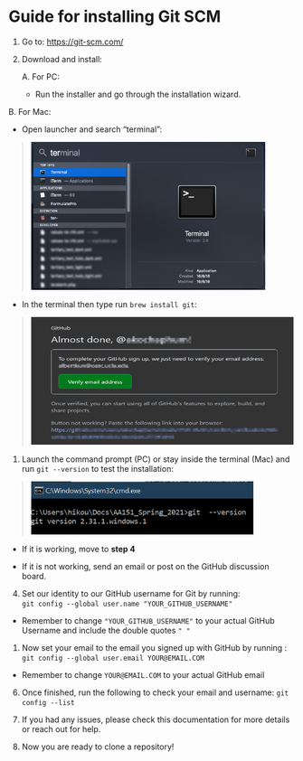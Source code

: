 # Guide for installing Git SCM

1.  Go to: <https://git-scm.com/>

1.  Download and install:

    A.  For PC:
    -  Run the installer and go through the installation wizard.

B.  For Mac:
- Open launcher and search “terminal”:

> <img src="media\image3.jpg" style="width:4.31008in;height:2.73034in" alt="Graphical user interface Description automatically generated" />

- In the terminal then type run `brew install git`:

> <img src="media\image4.png" style="width:4.86822in;height:2.34884in" alt="brew install git - KodigoSwift" />

1.  Launch the command prompt (PC) or stay inside the terminal (Mac) and run `git --version` to test the installation:

> <img src="media\image5.png" style="width:4.09743in;height:0.98616in" />
-  If it is working, move to **step 4**

-  If it is not working, send an email or post on the GitHub discussion board.

<!-- -->

4.  Set our identity to our GitHub username for Git by running:  
    `git config --global user.name "YOUR_GITHUB_USERNAME"`
- Remember to change `"YOUR_GITHUB_USERNAME"` to your actual GitHub Username and include the double quotes `" "`

1.  Now set your email to the email you signed up with GitHub by running :
`git config --global user.email YOUR@EMAIL.COM`
- Remember to change `YOUR@EMAIL.COM` to your actual GitHub email

<!-- -->

6.  Once finished, run the following to check your email and username:
`git config --list`

7.  If you had any issues, please check this documentation for more
    details or reach out for help.

8.  Now you are ready to clone a repository!

